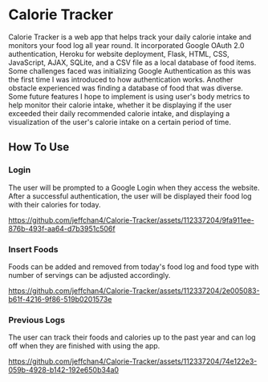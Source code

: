 
# Calorie Tracker

Calorie Tracker is a web app that helps track your daily calorie intake and monitors your food log all year round. It incorporated Google OAuth 2.0 authentication, Heroku for website deployment, Flask, HTML, CSS, JavaScript, AJAX, SQLite, and a CSV file as a local database of food items. Some challenges faced was initializing Google Authentication as this was the first time I was introduced to how authentication works. Another obstacle experienced was finding a database of food that was diverse. Some future features I hope to implement is using user's body metrics to help monitor their calorie intake, whether it be displaying if the user exceeded their daily recommended calorie intake, and displaying a visualization of the user's calorie intake on a certain period of time.

## How To Use
### Login
The user will be prompted to a Google Login when they access the website. After a successful authentication, the user will be displayed their food log with their calories for today.


https://github.com/jeffchan4/Calorie-Tracker/assets/112337204/9fa911ee-876b-493f-aa64-d7b3951c506f



### Insert Foods
Foods can be added and removed from today's food log and food type with number of servings can be adjusted accordingly.



https://github.com/jeffchan4/Calorie-Tracker/assets/112337204/2e005083-b61f-4216-9f86-519b0201573e


### Previous Logs
The user can track their foods and calories up to the past year and can log off when they are finished with using the app.



https://github.com/jeffchan4/Calorie-Tracker/assets/112337204/74e122e3-059b-4928-b142-192e650b34a0





